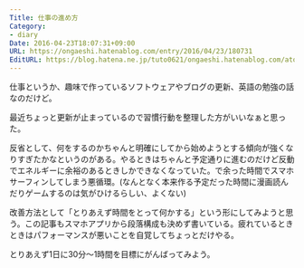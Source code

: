 ```yaml
---
Title: 仕事の進め方
Category:
- diary
Date: 2016-04-23T18:07:31+09:00
URL: https://ongaeshi.hatenablog.com/entry/2016/04/23/180731
EditURL: https://blog.hatena.ne.jp/tuto0621/ongaeshi.hatenablog.com/atom/entry/6653812171392610823
---
```


仕事というか、趣味で作っているソフトウェアやブログの更新、英語の勉強の話なのだけど。

最近ちょっと更新が止まっているので習慣行動を整理した方がいいなぁと思った。

反省として、何をするのかちゃんと明確にしてから始めようとする傾向が強くなりすぎたかなというのがある。やるときはちゃんと予定通りに進むのだけど反動でエネルギーに余裕のあるときしかできなくなっていた。で余った時間でスマホサーフィンしてしまう悪循環。(なんとなく本来作る予定だった時間に漫画読んだりゲームするのは気がひけるらしい、よくない)

改善方法として「とりあえず時間をとって何かする」という形にしてみようと思う。この記事もスマホアプリから段落構成も決めず書いている。疲れているときときはパフォーマンスが悪いことを自覚してちょっとだけやる。

とりあえず1日に30分〜1時間を目標にがんばってみよう。
